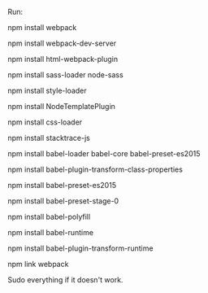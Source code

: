 Run:

npm install webpack

npm install webpack-dev-server

npm install html-webpack-plugin

npm install sass-loader node-sass

npm install style-loader

npm install NodeTemplatePlugin

npm install css-loader

npm install stacktrace-js

npm install babel-loader babel-core babel-preset-es2015

npm install babel-plugin-transform-class-properties

npm install babel-preset-es2015

npm install babel-preset-stage-0

npm install babel-polyfill

npm install babel-runtime

npm install babel-plugin-transform-runtime

npm link webpack

Sudo everything if it doesn't work.